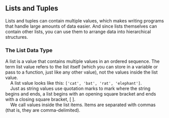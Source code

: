 ## Lists and Tuples
Lists and tuples can contain multiple values, which makes writing programs that handle large amounts of data easier. And since lists themselves can contain other lists, you can use them to arrange data into hierarchical structures.

### The List Data Type
A list is a value that contains multiple values in an ordered sequence. The term list value refers to the list itself (which you can store in a variable or pass to a function, just like any other value), not the values inside the list value.  
&nbsp;&nbsp;&nbsp;&nbsp;A list value looks like this: `['cat', 'bat', 'rat', 'elephant']`.  
&nbsp;&nbsp;&nbsp;&nbsp;Just as string values use quotation marks to mark where the string begins and ends, a list begins with an opening square bracket and ends with a closing square bracket, [ ].  
&nbsp;&nbsp;&nbsp;&nbsp;We call values inside the list items. Items are separated with commas (that is, they are comma-delimited).
